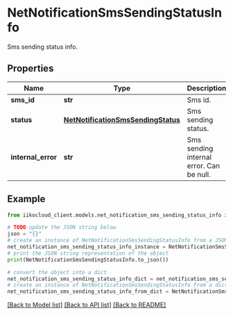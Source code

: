 # NetNotificationSmsSendingStatusInfo

Sms sending status info.

## Properties

Name | Type | Description | Notes
------------ | ------------- | ------------- | -------------
**sms_id** | **str** | Sms id. | 
**status** | [**NetNotificationSmsSendingStatus**](NetNotificationSmsSendingStatus.md) | Sms sending status. | 
**internal_error** | **str** | Sms sending internal error. Can be null. | [optional] 

## Example

```python
from iikocloud_client.models.net_notification_sms_sending_status_info import NetNotificationSmsSendingStatusInfo

# TODO update the JSON string below
json = "{}"
# create an instance of NetNotificationSmsSendingStatusInfo from a JSON string
net_notification_sms_sending_status_info_instance = NetNotificationSmsSendingStatusInfo.from_json(json)
# print the JSON string representation of the object
print(NetNotificationSmsSendingStatusInfo.to_json())

# convert the object into a dict
net_notification_sms_sending_status_info_dict = net_notification_sms_sending_status_info_instance.to_dict()
# create an instance of NetNotificationSmsSendingStatusInfo from a dict
net_notification_sms_sending_status_info_from_dict = NetNotificationSmsSendingStatusInfo.from_dict(net_notification_sms_sending_status_info_dict)
```
[[Back to Model list]](../README.md#documentation-for-models) [[Back to API list]](../README.md#documentation-for-api-endpoints) [[Back to README]](../README.md)


